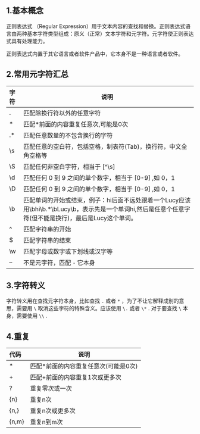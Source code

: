 ## 1.基本概念
正则表达式 （Regular Expression）用于文本内容的查找和替换。正则表达式语言由两种基本字符类型组成：原义（正常）文本字符和元字符。元字符使正则表达式具有处理能力。

正则表达式内置于其它语言或者软件产品中，它本身不是一种语言或者软件。

## 2.常用元字符汇总

|字符   |说明|
|:----- |----- |
|.      |匹配除换行符以外的任意字符  |
|*      |匹配*前面的内容重复任意次,可能是0次  |
|.*     |匹配任意数量的不包含换行的字符 |
|\s     |匹配任意的空白符，包括空格，制表符(Tab)，换行符，中文全角空格等|
|\S     |匹配任何非空白字符，相当于 [^\s] |
|\d     |匹配任何 0 到 9 之间的单个数字，相当于 [0-9] ,如 0，1|
|\D     |匹配任何 0 到 9 之间的单个数字，相当于 [0-9] ,如 0，1|
|\b     |匹配单词的开始或结束，例子：hi后面不远处跟着一个Lucy应该用\bhi\b.*\bLucy\b，表示先是一个单词hi,然后是任意个任意字符(但不能是换行)，最后是Lucy这个单词。|
|^      |匹配字符串的开始|
|$      |匹配字符串的结束|
|\w     |匹配字母或数字或下划线或汉字等|
|–      |不是元字符，匹配 `-` 它本身|

## 3.字符转义
字符转义用在查找元字符本身，比如查找 `.` 或者 `*` ，为了不让它解释成别的意思，需要用 `\` 取消这些字符的特殊含义。应该使用 `\.` 或者 `\*` .
对于要查找 `\` 本身，需要使用 `\\` .

## 4.重复
|代码 |	说明|
|:----- |----- |
|*	|匹配*前面的内容重复任意次(可能是0次)|
|+	|匹配+前面的内容重复1次或更多次|
|?|	重复零次或一次|
|{n}|	重复n次|
|{n,}	|重复n次或更多次|
|{n,m}|	重复n到m次|

